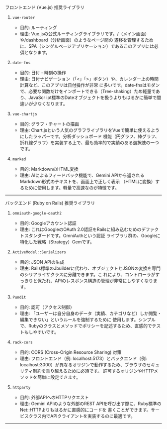 フロントエンド (Vue.js) 推奨ライブラリ

1.  `vue-router`

    - 目的: ルーティング
    - 理由: Vue.jsの公式ルーティングライブラリです。/（メイン画面）や/dashboard（分析画面）のようなページ間の
      遷移を管理するために、SPA（シングルページアプリケーション）であるこのアプリには必須となります。

2.  `date-fns`

    - 目的: 日付・時刻の操作
    - 理由: 日付ナビゲーション（「<」「>」ボタン）や、カレンダー上の時間計算など、このアプリは日付操作が非常
      に多いです。date-fnsはモダンで、必要な関数だけをインポートできる（Tree-shaking）ため軽量であり、JavaScr
      ipt標準のDateオブジェクトを扱うよりもはるかに簡単で間違いが少なくなります。

3.  `vue-chartjs`

    - 目的: グラフ・チャートの描画
    - 理由: Chart.jsという人気のグラフライブラリをVueで簡単に使えるようにしたラッパーです。分析ダッシュボード
      機能（円グラフ、棒グラフ、折れ線グラフ）を実装する上で、最も効率的で実績のある選択肢の一つです。

4.  `marked`
    - 目的: MarkdownのHTML変換
    - 理由: AIによるフィードバック機能で、Gemini APIから返されるMarkdown形式のテキストを、画面上で正しく表示
      （HTMLに変換）するために使用します。軽量で高速なのが特徴です。

---

バックエンド (Ruby on Rails) 推奨ライブラリ

1.  `omniauth-google-oauth2`

    - 目的: Googleアカウント認証
    - 理由: これはGoogleのOAuth 2.0認証をRailsに組み込むためのデファクトスタンダードです。OmniAuthという認証
      ライブラリ群の、Googleに特化した戦略（Strategy）Gemです。

2.  `ActiveModel::Serializers`

    - 目的: JSON APIの生成
    - 理由: Rails標準のJbuilderに代わり、オブジェクトとJSONの変換を専門のシリアライザクラスに分離できます。こ
      れにより、コントローラがすっきりと保たれ、APIのレスポンス構造の管理が非常にしやすくなります。

3.  `Pundit`

    - 目的: 認可（アクセス制御）
    - 理由:
      「ユーザーは自分自身のデータ（実績、カテゴリなど）しか閲覧・編集できない」というルールを強制するために
      使用します。シンプルで、Rubyのクラスとメソッドでポリシーを記述するため、直感的でテストもしやすいです。

4.  `rack-cors`

    - 目的: CORS (Cross-Origin Resource Sharing) 対策
    - 理由: フロントエンド（例: localhost:5173）とバックエンド（例:
      localhost:3000）が異なるオリジンで動作するため、ブラウザのセキュリティ制約を乗り越えるために必須です。
      許可するオリジンやHTTPメソッドを簡単に設定できます。

5.  `httparty`
    - 目的: 外部APIへのHTTPリクエスト
    - 理由: Gemini APIのような外部のREST APIを呼び出す際に、Ruby標準のNet::HTTPよりもはるかに直感的にコードを
      書くことができます。サービスクラス内でAPIクライアントを実装するのに最適です。

---
